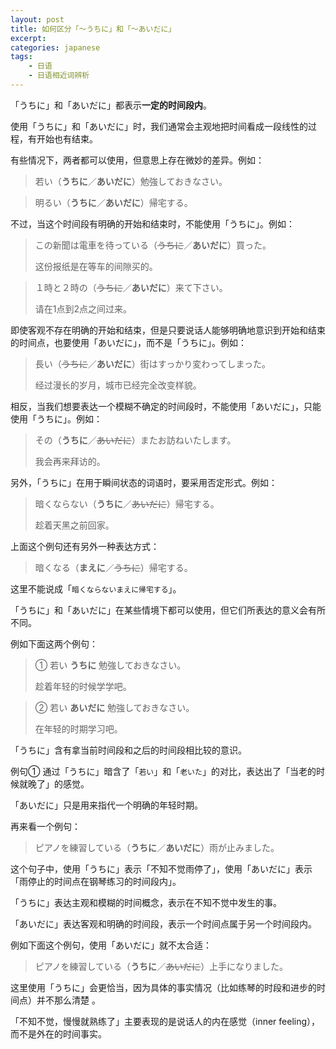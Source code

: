 ```yaml
---
layout: post
title: 如何区分「～うちに」和「～あいだに」
excerpt: 
categories: japanese
tags:
    - 日语
    - 日语相近词辨析
---
```


「うちに」和「あいだに」都表示**一定的时间段内**。

使用「うちに」和「あいだに」时，我们通常会主观地把时间看成一段线性的过程，有开始也有结束。

有些情况下，两者都可以使用，但意思上存在微妙的差异。例如：

> 若い（**うちに**／**あいだに**）勉強しておきなさい。

> 明るい（**うちに**／**あいだに**）帰宅する。

不过，当这个时间段有明确的开始和结束时，不能使用「うちに」。例如：

> この新聞は電車を待っている（~~うちに~~／**あいだに**）買った。
> 
> 这份报纸是在等车的间隙买的。

> １時と２時の（~~うちに~~／**あいだに**）来て下さい。
>
> 请在1点到2点之间过来。

即使客观不存在明确的开始和结束，但是只要说话人能够明确地意识到开始和结束的时间点，也要使用「あいだに」，而不是「うちに」。例如：

> 長い（~~うちに~~／**あいだに**）街はすっかり変わってしまった。
>
> 经过漫长的岁月，城市已经完全改变样貌。

相反，当我们想要表达一个模糊不确定的时间段时，不能使用「あいだに」，只能使用「うちに」。例如：

> その（**うちに**／~~あいだに~~）またお訪ねいたします。
>
> 我会再来拜访的。

另外，「うちに」在用于瞬间状态的词语时，要采用否定形式。例如：

> 暗くならない（**うちに**／~~あいだに~~）帰宅する。
>
> 趁着天黑之前回家。

上面这个例句还有另外一种表达方式：

> 暗くなる（**まえに**／~~うちに~~）帰宅する。

这里不能说成「`暗くならないまえに帰宅する`」。


「うちに」和「あいだに」在某些情境下都可以使用，但它们所表达的意义会有所不同。

例如下面这两个例句：

> ① 若い **うちに** 勉強しておきなさい。
>
> 趁着年轻的时候学学吧。

> ② 若い **あいだに** 勉強しておきなさい。
>
> 在年轻的时期学习吧。

「うちに」含有拿当前时间段和之后的时间段相比较的意识。

例句① 通过「うちに」暗含了「`若い`」和「`老いた`」的对比，表达出了「当老的时候就晚了」的感觉。

「あいだに」只是用来指代一个明确的年轻时期。

再来看一个例句：

> ピアノを練習している（**うちに**／**あいだに**）雨が止みました。

这个句子中，使用「うちに」表示「不知不觉雨停了」，使用「あいだに」表示「雨停止的时间点在钢琴练习的时间段内」。

「うちに」表达主观和模糊的时间概念，表示在不知不觉中发生的事。

「あいだに」表达客观和明确的时间段，表示一个时间点属于另一个时间段内。

例如下面这个例句，使用「あいだに」就不太合适：

> ピアノを練習している（**うちに**／~~あいだに~~）上手になりました。

这里使用「うちに」会更恰当，因为具体的事实情况（比如练琴的时段和进步的时间点）并不那么清楚 。

「不知不觉，慢慢就熟练了」主要表现的是说话人的内在感觉（inner feeling），而不是外在的时间事实。
